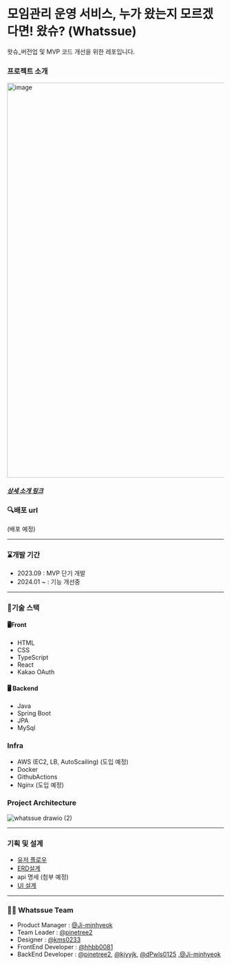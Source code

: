 # 모임관리 운영 서비스, 누가 왔는지 모르겠다면! 왔슈? (Whatssue)
왓슈_버전업 및 MVP 코드 개선을 위한 레포입니다.
### 프로젝트 소개 
<img width="919" alt="image" src="https://github.com/Onion-City/Whatssue_BE_v2/assets/79689822/78e8f5e3-f2cb-4e41-a775-e4469ae20209">

##### [상세 소개 링크](https://notefolio.net/kms02336047/360251)

### 🔍배포 url
(배포 예정)

---

### ⌛개발 기간
- 2023.09 : MVP 단기 개발 
- 2024.01 ~ : 기능 개선중

---

### 🔧기술 스택
#### 🖥️Front
- HTML
- CSS
- TypeScript
- React
- Kakao OAuth 
#### 🖥️ Backend
- Java
- Spring Boot
- JPA
- MySql

### Infra 
- AWS (EC2, LB, AutoScailing) (도입 예정)
- Docker
- GithubActions
- Nginx (도입 예정)

### Project Architecture 
![whatssue drawio (2)](https://github.com/pinetree2/Whatssue_BE_v2/assets/79689822/309fd137-8af6-49ae-bd30-77389f3e259d)

---

###  기획 및 설계
- [유저 플로우](https://app.eraser.io/workspace/HQCZcSFCKQBPPZ1dQqqv?origin=share)
- [ERD설계](https://www.erdcloud.com/d/AWGmk3K42vFRxkEE3)
- api 명세 (첨부 예정)
- [UI 설계](https://www.figma.com/file/dmcv7zXS4A2nTHWgYsZlkd/%EC%99%93%EC%8A%88UI?type=design&node-id=0%3A1&mode=design&t=lf8Yx4lyhPAW1gIv-1)

---

### 👩‍💻 Whatssue Team
- Product Manager : [@Ji-minhyeok](https://github.com/Ji-minhyeok)
- Team Leader : [@pinetree2](https://github.com/pinetree2)
- Designer : [@kms0233](https://github.com/kms0233)
- FrontEnd Developer : [@hhbb0081](https://github.com/hhbb0081)
- BackEnd Developer : [@pinetree2](https://github.com/pinetree2), [@kjyyjk](https://github.com/kjyyjk), [@dPwls0125](https://github.com/dPwls0125) ,[@Ji-minhyeok](https://github.com/Ji-minhyeok)



